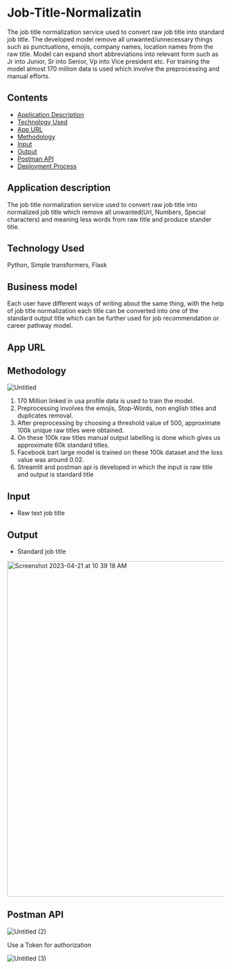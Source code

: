 #                                                 Job-Title-Normalizatin 
The job title normalization service used to convert raw job title into standard job title. The developed model remove all unwanted/unnecessary things such as punctuations, emojis, company names, location names from the raw title. Model can expand short abbreviations into relevant form such as Jr into Junior, Sr into Senior, Vp into Vice president etc. For training the model almost 170 million data is used which involve the preprocessing and manual efforts.
    
## Contents
- [Application Description](#Application-Description)
- [Technology Used](#Technology-Used)
- [App URL](#App-URL)
- [Methodology](#Methodology)
- [Input](#Input)
- [Output](#Output)
- [Postman API](#Postman-API)
- [Deployment Process](#Deployment-Process)

##                                                 **Application description**

The job title normalization service used to convert raw job title into normalized job title which remove all unwanted(Url, Numbers, Special characters) and meaning less words from raw title and produce stander title.

## **Technology Used**

Python, Simple transformers, Flask

## **Business model**

Each user have different ways of writing about the same thing, with the help of job title normalization each title can be converted into one of the standard output title which can be further used for job recommendation or career pathway model.

## **App URL**

[](https://resume-parser.resume.io/parse)


## Methodology

![Untitled](https://user-images.githubusercontent.com/101692969/233233319-35c8a7a1-0b4a-4274-82bf-83003e35b018.png)


1. 170 Million linked in usa profile data is used to train the model.
2. Preprocessing involves the emojis, Stop-Words, non english titles and duplicates removal.
3. After preprocessing by choosing a threshold value of 500, approximate 100k unique raw titles were obtained.
4. On these 100k raw titles manual output labelling is done which gives us approximate 60k standard titles.
5. Facebook bart large model is trained on these 100k dataset and the loss value was around 0.02.
6. Streamlit and postman api is developed in which the input is raw title and output is standard    title

## Input
- Raw text job title

## Output
- Standard job title
<img width="775" alt="Screenshot 2023-04-21 at 10 39 18 AM" src="https://user-images.githubusercontent.com/101692969/233878668-9f23c078-c673-4826-a524-ac0ebf34ed26.png">


## Postman API

![Untitled (2)](https://user-images.githubusercontent.com/101692969/233233621-3ace3709-05aa-4f72-8cf3-f8804a242077.png)

Use a Token for authorization

![Untitled (3)](https://user-images.githubusercontent.com/101692969/233233672-ec979413-ef12-4ef1-9c0f-e4b7f9aeea18.png)

